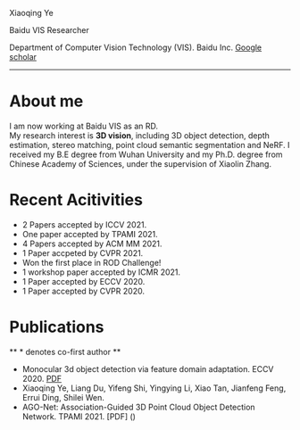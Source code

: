 Xiaoqing Ye

Baidu VIS Researcher

Department of Computer Vision Technology (VIS).
Baidu Inc.
[Google scholar](https://scholar.google.com/citations?user=bmN_nycAAAAJ)

--------
# About me
I am now working at Baidu VIS as an RD.  
My research interest is **3D vision**, including 3D object detection, depth estimation, stereo matching, point cloud semantic segmentation and NeRF.
I received my B.E degree from Wuhan University and my Ph.D. degree from Chinese Academy of Sciences, under the supervision of Xiaolin Zhang.


# Recent Acitivities


- 2 Papers accepted by ICCV 2021.
- One paper accepted by TPAMI 2021.
- 4 Papers accepted by ACM MM 2021.
- 1 Paper accpeted by CVPR 2021.
- Won the first place in ROD Challenge!
- 1 workshop paper accepted by ICMR 2021.
- 1 Paper accepted by ECCV 2020.
- 1 Paper accepted by CVPR 2020.

# Publications
** \* denotes co-first author **
- Monocular 3d object detection via feature domain adaptation. ECCV 2020. [PDF](https://www.ecva.net/papers/eccv_2020/papers_ECCV/papers/123540018.pdf)
 - Xiaoqing Ye, Liang Du, Yifeng Shi, Yingying Li, Xiao Tan, Jianfeng Feng, Errui Ding, Shilei Wen.
- AGO-Net: Association-Guided 3D Point Cloud Object Detection Network. TPAMI 2021. [PDF] ()

